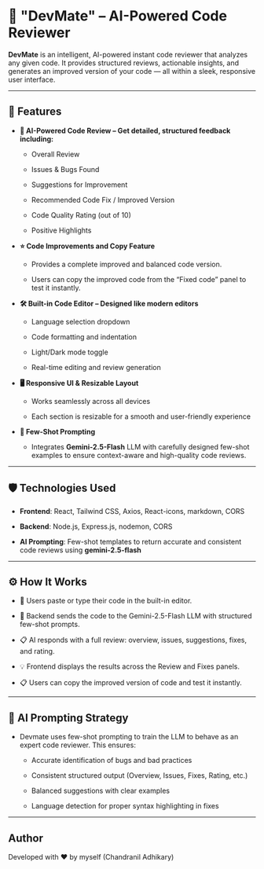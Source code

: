 # 🧠 "DevMate" – AI-Powered Code Reviewer

**DevMate** is an intelligent, AI-powered instant code reviewer that analyzes any given code.
It provides structured reviews, actionable insights, and generates an improved version of your code — all within a sleek, responsive user interface.

---

## 🚀 Features

- **🤖 AI-Powered Code Review – Get detailed, structured feedback including:**

   - Overall Review

   - Issues & Bugs Found

   - Suggestions for Improvement

   - Recommended Code Fix / Improved Version

   - Code Quality Rating (out of 10)

   - Positive Highlights

- **⭐ Code Improvements and Copy Feature**

   - Provides a complete improved and balanced code version.

   - Users can copy the improved code from the “Fixed code” panel to test it instantly.

- **🛠️ Built-in Code Editor – Designed like modern editors**

   - Language selection dropdown

   - Code formatting and indentation

   - Light/Dark mode toggle

   - Real-time editing and review generation

- **🖥️ Responsive UI & Resizable Layout**

   - Works seamlessly across all devices

   - Each section is resizable for a smooth and user-friendly experience
 
- **🧠 Few-Shot Prompting**

   - Integrates **Gemini-2.5-Flash** LLM with carefully designed few-shot examples to ensure context-aware and high-quality code reviews.

---

## 🛡️ Technologies Used

- **Frontend**: React, Tailwind CSS, Axios, React-icons, markdown, CORS

- **Backend**: Node.js, Express.js, nodemon, CORS

- **AI Prompting**: Few-shot templates to return accurate and consistent code reviews using **gemini-2.5-flash**

---

## ⚙️ How It Works

- 🧩 Users paste or type their code in the built-in editor.

- 🧠 Backend sends the code to the Gemini-2.5-Flash LLM with structured few-shot prompts.

- 📋 AI responds with a full review: overview, issues, suggestions, fixes, and rating.

- 💡 Frontend displays the results across the Review and Fixes panels.

- 📋 Users can copy the improved version of code and test it instantly.

---

## 🤖 AI Prompting Strategy

- Devmate uses few-shot prompting to train the LLM to behave as an expert code reviewer.
  This ensures:

  - Accurate identification of bugs and bad practices

  - Consistent structured output (Overview, Issues, Fixes, Rating, etc.)

  - Balanced suggestions with clear examples

  - Language detection for proper syntax highlighting in fixes

---

## Author

  Developed with ❤️ by myself (Chandranil Adhikary)
